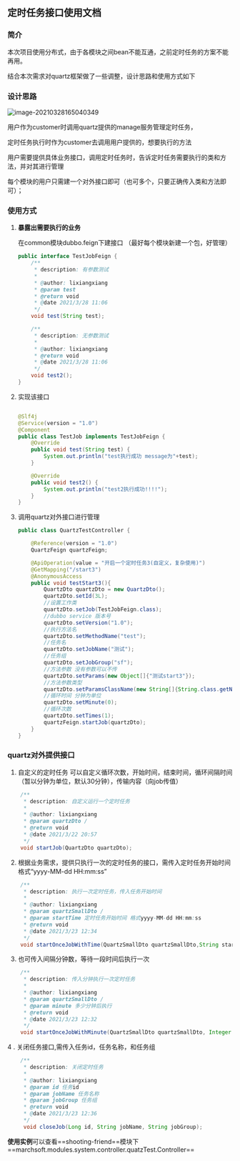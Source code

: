 ## 定时任务接口使用文档

### 简介

本次项目使用分布式，由于各模块之间bean不能互通，之前定时任务的方案不能再用。

结合本次需求对quartz框架做了一些调整，设计思路和使用方式如下

### 设计思路

![image-20210328165040349](https://gitee.com/lxsupercode/picture/raw/master/img/20210328165040.png)



用户作为customer时调用quartz提供的manage服务管理定时任务，

定时任务执行时作为customer去调用用户提供的，想要执行的方法



用户需要提供具体业务接口，调用定时任务时，告诉定时任务需要执行的类和方法，并对其进行管理

每个模块的用户只需建一个对外接口即可（也可多个，只要正确传入类和方法即可）；



### 使用方式

1. **暴露出需要执行的业务**

   在common模块dubbo.feign下建接口 （最好每个模块新建一个包，好管理）

   ```java
   public interface TestJobFeign {
       /**
        * description: 有参数测试
        *
        * @author: lixiangxiang
        * @param test
        * @return void
        * @date 2021/3/28 11:06
        */
       void test(String test);
   
       /**
        * description: 无参数测试
        *
        * @author: lixiangxiang
        * @return void
        * @date 2021/3/28 11:06
        */
       void test2();
   }
   ```

2. 实现该接口

   ```java
   
   @Slf4j
   @Service(version = "1.0")
   @Component
   public class TestJob implements TestJobFeign {
       @Override
       public void test(String test) {
           System.out.println("test执行成功 message为"+test);
       }
   
       @Override
       public void test2() {
           System.out.println("test2执行成功!!!!");
       }
   }
   ```

3. 调用quartz对外接口进行管理

   ```java
   public class QuartzTestController {
   
       @Reference(version = "1.0")
       QuartzFeign quartzFeign;
   
       @ApiOperation(value = "开启一个定时任务3(自定义，复杂使用)")
       @GetMapping("/start3")
       @AnonymousAccess
       public void testStart3(){
           QuartzDto quartzDto = new QuartzDto();
           quartzDto.setId(3L);
           //设置工作类
           quartzDto.setJob(TestJobFeign.class);
           //dubbo service 版本号
           quartzDto.setVersion("1.0");
           //执行方法名
           quartzDto.setMethodName("test");
           //任务名
           quartzDto.setJobName("测试");
           //任务组
           quartzDto.setJobGroup("sf");
           //方法参数 没有参数可以不传
           quartzDto.setParams(new Object[]{"测试start3"});
           //方法参数类型
           quartzDto.setParamsClassName(new String[]{String.class.getName()});
           //循环时间 分钟为单位
           quartzDto.setMinute(0);
           //循环次数
           quartzDto.setTimes(1);
           quartzFeign.startJob(quartzDto);
       }
   }
   ```

### quartz对外提供接口

1. 自定义的定时任务 可以自定义循环次数，开始时间，结束时间，循环间隔时间（暂以分钟为单位，默认30分钟），传输内容（向job传值）

```java
	/**
     * description: 自定义运行一个定时任务
     *
     * @author: lixiangxiang
     * @param quartzDto /
     * @return void
     * @date 2021/3/22 20:57
     */
    void startJob(QuartzDto quartzDto);
```

2. 根据业务需求，提供只执行一次的定时任务的接口，需传入定时任务开始时间 格式“yyyy-MM-dd HH:mm:ss”

```java
	/**
     * description: 执行一次定时任务，传入任务开始时间
     *
     * @author: lixiangxiang
     * @param quartzSmallDto /
     * @param startTime 定时任务开始时间 格式yyyy-MM-dd HH:mm:ss
     * @return void
     * @date 2021/3/23 12:34
     */
    void startOnceJobWithTime(QuartzSmallDto quartzSmallDto,String startTime);
```

3. 也可传入间隔分钟数，等待一段时间后执行一次

```java
 	/**
     * description: 传入分钟执行一次定时任务
     *
     * @author: lixiangxiang
     * @param quartzSmallDto /
     * @param minute 多少分钟后执行
     * @return void
     * @date 2021/3/23 12:32
     */
    void startOnceJobWithMinute(QuartzSmallDto quartzSmallDto, Integer minute);
```

4 .  关闭任务接口,需传入任务id，任务名称，和任务组

```java
	/**
     * description: 关闭定时任务
     *
     * @author: lixiangxiang
     * @param id 任务id
     * @param jobName 任务名称
     * @param jobGroup 任务组
     * @return void
     * @date 2021/3/23 12:36
     */
     void closeJob(Long id, String jobName, String jobGroup);
```

**使用实例**可以查看==shooting-friend==模块下==marchsoft.modules.system.controller.quatzTest.Controller==

